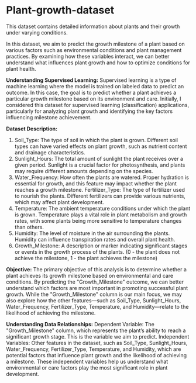 # Plant-growth-dataset
This dataset contains detailed information about plants and their growth under varying conditions.

In this dataset, we aim to predict the growth milestone of a plant based on various factors such as environmental conditions and plant management practices. By examining how these variables interact, we can better understand what influences plant growth and how to optimize conditions for plant health.

**Understanding Supervised Learning:**
Supervised learning is a type of machine learning where the model is trained on labeled data to predict an outcome. In this case, the goal is to predict whether a plant achieves a particular growth milestone based on its environment and care. Initially, I considered this dataset for supervised learning (classification) applications, particularly for analyzing plant growth and identifying the key factors influencing milestone achievement.

**Dataset Description:**
1. Soil_Type: The type of soil in which the plant is grown. Different soil types can have varied effects on plant growth, such as nutrient content and drainage characteristics.
2. Sunlight_Hours: The total amount of sunlight the plant receives over a given period. Sunlight is a crucial factor for photosynthesis, and plants may require different amounts depending on the species.
3. Water_Frequency: How often the plants are watered. Proper hydration is essential for growth, and this feature may impact whether the plant reaches a growth milestone.
Fertilizer_Type: The type of fertilizer used to nourish the plants. Different fertilizers can provide various nutrients, which may affect plant development.
4. Temperature: The ambient temperature conditions under which the plant is grown. Temperature plays a vital role in plant metabolism and growth rates, with some plants being more sensitive to temperature changes than others.
5. Humidity: The level of moisture in the air surrounding the plants. Humidity can influence transpiration rates and overall plant health.
6. Growth_Milestone: A description or marker indicating significant stages or events in the growth process of the plants.
(0 - the plant does not achieve the milestone, 1 - the plant achieves the milestone)

**Objective:**
The primary objective of this analysis is to determine whether a plant achieves its growth milestone based on environmental and care conditions. By predicting the "Growth_Milestone" outcome, we can better understand which factors are most important in promoting successful plant growth. While the "Growth_Milestone" column is our main focus, we may also explore how the other features—such as Soil_Type, Sunlight_Hours, Water_Frequency, Fertilizer_Type, Temperature, and Humidity—relate to the likelihood of achieving the milestone.

**Understanding Data Relationships:**
Dependent Variable: The "Growth_Milestone" column, which represents the plant’s ability to reach a significant growth stage. This is the variable we aim to predict.
Independent Variables: Other features in the dataset, such as Soil_Type, Sunlight_Hours, Water_Frequency, Fertilizer_Type, Temperature, and Humidity, which are potential factors that influence plant growth and the likelihood of achieving a milestone. These independent variables help us understand what environmental or care factors play the most significant role in plant development.



